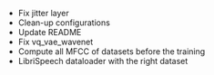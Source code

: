 * Fix jitter layer
* Clean-up configurations
* Update README
* Fix vq_vae_wavenet
* Compute all MFCC of datasets before the training
* LibriSpeech dataloader with the right dataset